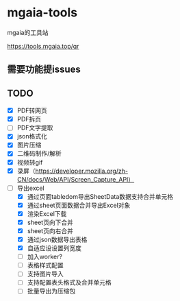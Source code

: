 # mgaia-tools

mgaia的工具站

https://tools.mgaia.top/qr

## 需要功能提issues

## TODO
- [x] PDF转网页
- [x] PDF拆页
- [ ] PDF文字提取
- [x] json格式化
- [x] 图片压缩
- [x] 二维码制作/解析
- [x] 视频转gif
- [x] 录屏（https://developer.mozilla.org/zh-CN/docs/Web/API/Screen_Capture_API）
- [ ] 导出excel
    - [x] 通过页面tabledom导出SheetData数据支持合并单元格
    - [x] 通过sheet页面数据合并导出Excel对象
    - [x] 渲染Excel下载
    - [x] sheet页向下合并
    - [x] sheet页向右合并
    - [x] 通过json数据导出表格
    - [x] 自适应设设置列宽度
    - [ ] 加入worker?
    - [ ] 表格样式配置
    - [ ] 支持图片导入
    - [ ] 支持配置表头格式及合并单元格
    - [ ] 批量导出为压缩包